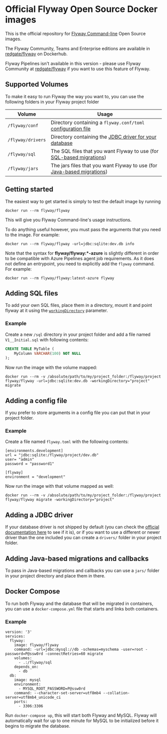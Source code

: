 # Official Flyway Open Source Docker images

[docker]: https://hub.docker.com/r/flyway/flyway/

This is the official repository for [Flyway Command-line](https://documentation.red-gate.com/fd/welcome-to-flyway-184127914.html) Open Source images.

The Flyway Community, Teams and Enterprise editions are available in [redgate/flyway](https://hub.docker.com/r/redgate/flyway/) on Dockerhub.

Flyway Pipelines isn't available in this version - please use Flyway Community at [redgate/flyway](https://hub.docker.com/r/redgate/flyway/) if you want to use this feature of Flyway.

## Supported Volumes

To make it easy to run Flyway the way you want to, you can use the following folders in your Flyway project folder

Volume            | Usage
------------------|------
`/flyway/conf`    | Directory containing a `flyway.conf/toml` [configuration file](https://documentation.red-gate.com/fd/configuration-files-224003079.html)
`/flyway/drivers` | Directory containing the [JDBC driver for your database](https://documentation.red-gate.com/fd/command-line-184127404.html#jdbc-drivers)
`/flyway/sql`     | The SQL files that you want Flyway to use (for [SQL-based migrations](https://documentation.red-gate.com/fd/migrations-184127470.html#sql-based-migrations))
`/flyway/jars`    | The jars files that you want Flyway to use (for [Java-based migrations](https://documentation.red-gate.com/fd/migrations-184127470.html#java-based-migrations))

## Getting started

The easiest way to get started is simply to test the default image by running

`docker run --rm flyway/flyway`

This will give you Flyway Command-line's usage instructions.

To do anything useful however, you must pass the arguments that you need to the image. For example:

`docker run --rm flyway/flyway -url=jdbc:sqlite:dev.db info`

Note that the syntax for **flyway/flyway:\*-azure** is slightly different in order to be compatible with Azure Pipelines
agent job requirements. As it does not define an entrypoint, you need to explicitly add the `flyway` command. For example:

`docker run --rm flyway/flyway:latest-azure flyway`

## Adding SQL files

To add your own SQL files, place them in a directory, mount it and point flyway at it using the [`workingDirectory`](https://documentation.red-gate.com/fd/working-directory-224919763.html) parameter.

### Example

Create a new `/sql` directory in your project folder and add a file named `V1__Initial.sql` with following contents:

```sql
CREATE TABLE MyTable (
    MyColumn VARCHAR(100) NOT NULL
);
```

Now run the image with the volume mapped:

`docker run --rm -v /absolute/path/to/my/project_folder:/flyway/project flyway/flyway -url=jdbc:sqlite:dev.db -workingDirectory="project" migrate`

## Adding a config file

If you prefer to store arguments in a config file you can put that in your project folder.

### Example

Create a file named `flyway.toml` with the following contents:

```
[environments.development]
url = "jdbc:sqlite:/flyway/project/dev.db"
user= "admin"
password = "password1"

[flyway]
environment = "development"
```

Now run the image with that volume mapped as well:

`docker run --rm -v /absolute/path/to/my/project_folder:/flyway/project flyway/flyway migrate -workingDirectory="project"`

## Adding a JDBC driver

If your database driver is not shipped by default (you can check the [official documentation here](https://documentation.red-gate.com/fd/supported-databases-184127454.html) to see if it is), or if you want to use a different or newer driver than the one included you can create a  `drivers/` folder in your project folder.

## Adding Java-based migrations and callbacks

To pass in Java-based migrations and callbacks you can use a `jars/` folder in your project directory and place them in there.

## Docker Compose

To run both Flyway and the database that will be migrated in containers, you can use a `docker-compose.yml` file that
starts and links both containers.

### Example

```
version: '3'
services:
  flyway:
    image: flyway/flyway
    command: -url=jdbc:mysql://db -schemas=myschema -user=root -password=P@ssw0rd -connectRetries=60 migrate
    volumes:
      - .:/flyway/sql
    depends_on:
      - db
  db:
    image: mysql
    environment:
      - MYSQL_ROOT_PASSWORD=P@ssw0rd
    command: --character-set-server=utf8mb4 --collation-server=utf8mb4_unicode_ci
    ports:
      - 3306:3306
```

Run `docker-compose up`, this will start both Flyway and MySQL. Flyway will automatically wait for up to one minute for MySQL to be initialized before it begins to migrate the database.
